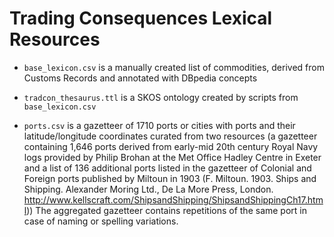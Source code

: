 Trading Consequences Lexical Resources
========

* `base_lexicon.csv` is a manually created list of commodities,
  derived from Customs Records and annotated with DBpedia concepts

* `tradcon_thesaurus.ttl` is a SKOS ontology created by scripts from `base_lexicon.csv`

* `ports.csv` is a gazetteer of 1710 ports or cities with ports and their latitude/longitude coordinates curated from two resources (a gazetteer containing 1,646 ports derived from early-mid 20th century Royal Navy logs provided by Philip Brohan at the Met Office Hadley Centre in Exeter and a list of 136 additional ports listed in the gazetteer of Colonial and Foreign ports published by Miltoun in 1903 (F. Miltoun. 1903. Ships and Shipping. Alexander Moring Ltd., De La More Press, London. http://www.kellscraft.com/ShipsandShipping/ShipsandShippingCh17.html))  The aggregated gazetteer contains repetitions of the same port in case of naming or spelling variations.